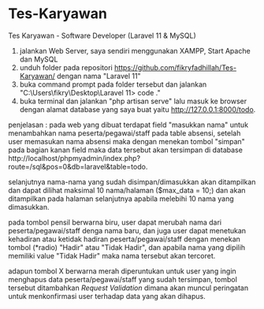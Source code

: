 # Tes-Karyawan
Tes Karyawan - Software Developer (Laravel 11 & MySQL)

1. jalankan Web Server, saya sendiri menggunakan XAMPP, Start Apache dan MySQL
2. unduh folder pada repositori https://github.com/fikryfadhillah/Tes-Karyawan/ dengan nama "Laravel 11"
3. buka command prompt pada folder tersebut dan jalankan "C:\Users\fikry\Desktop\Laravel 11> code ."
4. buka terminal dan jalankan "php artisan serve" lalu masuk ke browser dengan alamat database yang saya buat yaitu http://127.0.0.1:8000/todo.

penjelasan :
pada web yang dibuat terdapat field "masukkan nama" untuk menambahkan nama peserta/pegawai/staff pada table absensi, setelah user memasukan nama absensi maka dengan menekan tombol "simpan" pada bagian kanan field maka data tersebut akan tersimpan di database http://localhost/phpmyadmin/index.php?route=/sql&pos=0&db=laravel&table=todo.

selanjutnya nama-nama yang sudah disimpan/dimasukkan akan ditampilkan dan dapat dilihat maksimal 10 nama/halaman ($max_data = 10;) dan akan ditampilkan pada halaman selanjutnya apabila melebihi 10 nama yang dimasukkan.

pada tombol pensil berwarna biru, user dapat merubah nama dari peserta/pegawai/staff denga nama baru, dan juga user dapat menetukan kehadiran atau ketidak hadiran peserta/pegawai/staff dengan menekan tombol (*radio) "Hadir" atau "Tidak Hadir", dan apabila nama yang dipilih memiliki value "Tidak Hadir" maka nama tersebut akan tercoret.

adapun tombol X berwarna merah diperuntukan untuk user yang ingin menghapus data peserta/pegawai/staff yang sudah tersimpan, tombol tersebut ditambahkan _Request Validation_ dimana akan muncul peringatan untuk menkonfirmasi user terhadap data yang akan dihapus.
